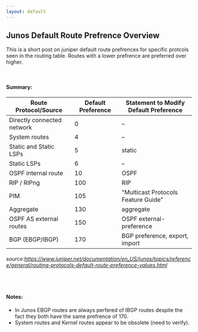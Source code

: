 ```yaml
---
layout: default
---
```


## **Junos Default Route Prefrence Overview**

This is a short post on juniper default route prefrences for specific protcols seen in the routing table. Routes with a lower prefrence are preferred over higher.

<br/>

#### **Summary:**

| Route Protocol/Source      	| Default Preference 	| Statement to Modify Default Preference 	|
|----------------------------	|--------------------	|----------------------------------------	|
| Directly connected network 	| 0                  	| –                                      	|
| System routes              	| 4                  	| –                                      	|
| Static and Static LSPs     	| 5                  	| static                                 	|
| Static LSPs                	| 6                  	| –                                      	|
| OSPF internal route        	| 10                 	| OSPF                     			    	|
| RIP / RIPng                	| 100                	| RIP 			                         	|
| PIM                        	| 105                	| "Multicast Protocols Feature Guide"      	|
| Aggregate                  	| 130                	| aggregate                              	|
| OSPF AS external routes    	| 150                	| OSPF external-preference               	|
| BGP (EBGP/IBGP)            	| 170                	| BGP preference, export, import         	|


###### *source:https://www.juniper.net/documentation/en_US/junos/topics/reference/general/routing-protocols-default-route-preference-values.html*


<br/>

#### **Notes:**

* In Junos EBGP routes are always perfered of IBGP routes despite the fact they both have the same prefrence of 170.
* System routes and Kernel routes appear to be obsolete (need to verify).